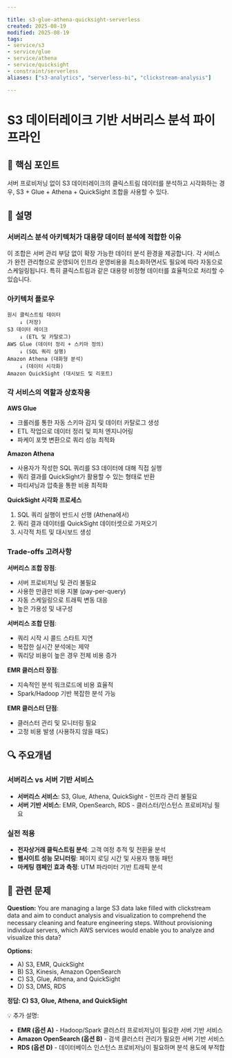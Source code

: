 ```yaml
---

title: s3-glue-athena-quicksight-serverless
created: 2025-08-19
modified: 2025-08-19
tags:
- service/s3
- service/glue
- service/athena
- service/quicksight
- constraint/serverless
aliases: ["s3-analytics", "serverless-bi", "clickstream-analysis"]

---
```


# S3 데이터레이크 기반 서버리스 분석 파이프라인

## 🎯 핵심 포인트

서버 프로비저닝 없이 S3 데이터레이크의 클릭스트림 데이터를 분석하고 시각화하는 경우, S3 + Glue + Athena + QuickSight 조합을 사용할 수 있다.

## 📝 설명

### 서버리스 분석 아키텍처가 대용량 데이터 분석에 적합한 이유

이 조합은 서버 관리 부담 없이 확장 가능한 데이터 분석 환경을 제공합니다. 각 서비스가 완전 관리형으로 운영되어 인프라 운영비용을 최소화하면서도 필요에 따라 자동으로 스케일링됩니다. 특히 클릭스트림과 같은 대용량 비정형 데이터를 효율적으로 처리할 수 있습니다.

### 아키텍처 플로우

```
원시 클릭스트림 데이터 
    ↓ (저장)
S3 데이터 레이크
    ↓ (ETL 및 카탈로그)
AWS Glue (데이터 정리 + 스키마 정의)
    ↓ (SQL 쿼리 실행)
Amazon Athena (대화형 분석)
    ↓ (데이터 시각화)
Amazon QuickSight (대시보드 및 리포트)
```

### 각 서비스의 역할과 상호작용

**AWS Glue**
- 크롤러를 통한 자동 스키마 감지 및 데이터 카탈로그 생성
- ETL 작업으로 데이터 정리 및 피처 엔지니어링
- 파케이 포맷 변환으로 쿼리 성능 최적화

**Amazon Athena**
- 사용자가 작성한 SQL 쿼리를 S3 데이터에 대해 직접 실행
- 쿼리 결과를 QuickSight가 활용할 수 있는 형태로 반환
- 파티셔닝과 압축을 통한 비용 최적화

**QuickSight 시각화 프로세스**
1. SQL 쿼리 실행이 반드시 선행 (Athena에서)
2. 쿼리 결과 데이터를 QuickSight 데이터셋으로 가져오기
3. 시각적 차트 및 대시보드 생성

### Trade-offs 고려사항

**서버리스 조합 장점**:
- 서버 프로비저닝 및 관리 불필요
- 사용한 만큼만 비용 지불 (pay-per-query)
- 자동 스케일링으로 트래픽 변동 대응
- 높은 가용성 및 내구성

**서버리스 조합 단점**:
- 쿼리 시작 시 콜드 스타트 지연
- 복잡한 실시간 분석에는 제약
- 쿼리당 비용이 높은 경우 전체 비용 증가

**EMR 클러스터 장점**:
- 지속적인 분석 워크로드에 비용 효율적
- Spark/Hadoop 기반 복잡한 분석 가능

**EMR 클러스터 단점**:
- 클러스터 관리 및 모니터링 필요
- 고정 비용 발생 (사용하지 않을 때도)

## 🔍 주요개념

### 서버리스 vs 서버 기반 서비스

- **서버리스 서비스**: S3, Glue, Athena, QuickSight - 인프라 관리 불필요
- **서버 기반 서비스**: EMR, OpenSearch, RDS - 클러스터/인스턴스 프로비저닝 필요

### 실전 적용

- **전자상거래 클릭스트림 분석**: 고객 여정 추적 및 전환율 분석
- **웹사이트 성능 모니터링**: 페이지 로딩 시간 및 사용자 행동 패턴
- **마케팅 캠페인 효과 측정**: UTM 파라미터 기반 트래픽 분석

## 📝 관련 문제

**Question:** You are managing a large S3 data lake filled with clickstream data and aim to conduct analysis and visualization to comprehend the necessary cleaning and feature engineering steps. Without provisioning individual servers, which AWS services would enable you to analyze and visualize this data?

**Options:**

- A) S3, EMR, QuickSight
- B) S3, Kinesis, Amazon OpenSearch  
- C) S3, Glue, Athena, and QuickSight
- D) S3, DMS, RDS

**정답: C) S3, Glue, Athena, and QuickSight**

💡 추가 설명:

- **EMR (옵션 A)** - Hadoop/Spark 클러스터 프로비저닝이 필요한 서버 기반 서비스
- **Amazon OpenSearch (옵션 B)** - 검색 클러스터 관리가 필요한 서버 기반 서비스  
- **RDS (옵션 D)** - 데이터베이스 인스턴스 프로비저닝이 필요하며 분석 용도에 부적합